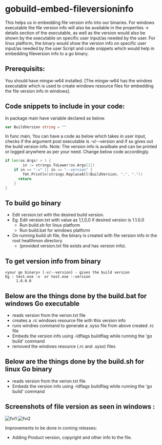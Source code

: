 # gobuild-embed-fileversioninfo
This helps us in embedding file version info into our binaries.
For windows executable the file version info will also be available in the properties -> details section of the executable, as well as the version would also be shown by the executable on specific user input/as needed by the user.
For linux platform, the binary would show the version info on specific user input/as needed by the user
Script and code snippets which would help in embedding fileversion info to a go binary. 

## Prerequisits:
You should have mingw-w64 installed. [The mingw-w64 has the windres executable which is used to create windows resource files for embedding the file version info in windows].

## Code snippets to include in your code:
In package main have variable declared as below.
```go
var BuildVersion string = ""
```
In func main, You can have a code as below which takes in user input, checks if the argument post executable is -v/--version and if so gives out the build version info.
Note: The version info is availbale and can be printed or logged anywhere as per your need. Change below code accordingly. 
```go
if len(os.Args) > 1 {
		in := strings.ToLower(os.Args[1])
    if in == "-v" || in == "--version" {
    	fmt.Println(strings.ReplaceAll(BuildVersion, ",", "."))
      return
    }
}
```

## To build go binary
* Edit version.txt with the desired build version. 
* Eg. Edit version.txt with value as 1,1,0,0 if desired version is 1.1.0.0
    - Run build.sh for linux platform
    - Run build.bat for windows platform
* On running build.sh file, the binary is created with file version info in the root healthmon directory 
    - (provided version.txt file exists and has version info).

## To get version info from binary
    <your go binary> [-v/--version] - gives the build version
    Eg : test.exe -v  or test.exe --version
         1.0.0.0

## Below are the things done by the build.bat for windows Go executable
* reads version from the verion.txt file
* creates a .rc windows resource file with this version info
* runs windres command to generate a .syso file from above created .rc file
* Embeds the version info using -ldflags buildflag while running the 'go build' command 
* removed the windows resource (.rc and .syso) files

## Below are the things done by the build.sh for linux Go binary
* reads version from the verion.txt file
* Embeds the version info using -ldflags buildflag while running the 'go build' command

## Screenshots of file version as seen in windows :
![fvi1](https://user-images.githubusercontent.com/75796552/104570674-40504a00-5678-11eb-8217-104514d61af8.jpg)
![fvi2](https://user-images.githubusercontent.com/75796552/104570670-3f1f1d00-5678-11eb-893f-a67a23456e36.jpg)


Improvements to be done in coming releases:
* Adding Product version, copyright and other info to the file.
